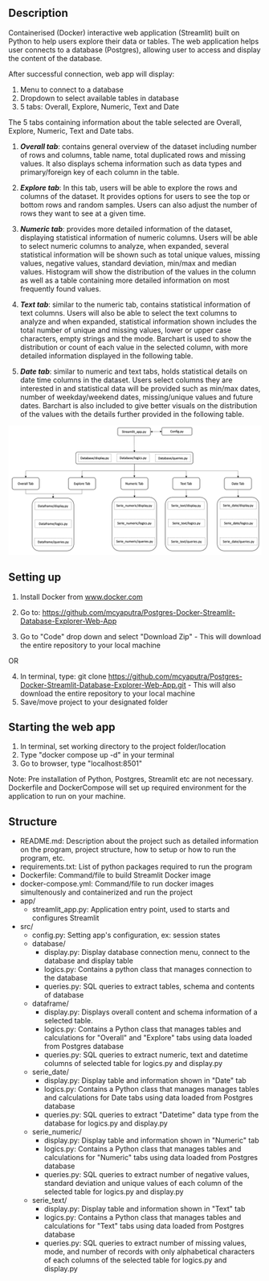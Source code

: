 ## Description

Containerised (Docker) interactive web application (Streamlit) built on Python to help users explore their data or tables. The web application helps user connects to a database (Postgres), allowing user to access and display the content of the database.

After successful connection, web app will display:

1. Menu to connect to a database
2. Dropdown to select available tables in database
3. 5 tabs: Overall, Explore, Numeric, Text and Date

The 5 tabs containing information about the table selected are
Overall, Explore, Numeric, Text and Date tabs.

1.  ***Overall tab***: contains general overview of the dataset
    including number of rows and columns, table name,
    total duplicated rows and missing values. It also displays
    schema information such as data types and primary/foreign key of
    each column in the table.

2.  ***Explore tab***: In this tab, users will be able to explore the rows
    and columns of the dataset. It provides options for users to see the top or bottom rows and random samples.
    Users can also adjust the number of rows they want to see at a given time.

3.  ***Numeric tab***: provides more detailed information of the dataset,
    displaying statistical information of numeric columns. Users will
    be able to select numeric columns to analyze, when expanded,
    several statistical information will be shown such as total unique
    values, missing values, negative values, standard deviation, min/max
    and median values. Histogram will show the
    distribution of the values in the column as well as a table
    containing more detailed information on most frequently found
    values.

4.  ***Text tab***: similar to the numeric tab, contains statistical
    information of text columns. Users will also be able to select the
    text columns to analyze and when expanded, statistical information
    shown includes the total number of unique and missing values, lower
    or upper case characters, empty strings and the mode. Barchart is
    used to show the distribution or count of each value in the selected
    column, with more detailed information displayed in the following
    table.

5.  ***Date tab***: similar to numeric and text tabs, holds statistical
    details on date time columns in the dataset. Users select columns
    they are interested in and statistical data will be provided such as
    min/max dates, number of weekday/weekend dates, missing/unique
    values and future dates. Barchart is also included to give better
    visuals on the distribution of the values with the details further
    provided in the following table.

<img src='/Images/Diagram.png'>

## Setting up

1. Install Docker from www.docker.com

2. Go to: https://github.com/mcyaputra/Postgres-Docker-Streamlit-Database-Explorer-Web-App
3. Go to "Code" drop down and select "Download Zip" - This will download the entire repository to your local machine

OR


4. In terminal, type: git clone https://github.com/mcyaputra/Postgres-Docker-Streamlit-Database-Explorer-Web-App.git - This will also download the entire repository to your local machine
5. Save/move project to your designated folder

## Starting the web app

1. In terminal, set working directory to the project folder/location
2. Type "docker compose up -d" in your terminal
3. Go to browser, type "localhost:8501"

Note: Pre installation of Python, Postgres, Streamlit etc are not necessary. Dockerfile and DockerCompose will set up required environment for the application to run on your machine.

## Structure

- README.md: Description about the project such as detailed information on the program, project structure, how to setup or how to run the program, etc.
- requirements.txt: List of python packages required to run the program
- Dockerfile: Command/file to build Streamlit Docker image 
- docker-compose.yml: Command/file to run docker images simultenously and containerized and run the project
- app/
  - streamlit_app.py: Application entry point, used to starts and configures Streamlit
- src/
  - config.py: Setting app's configuration, ex: session states
  - database/
    - display.py: Display database connection menu, connect to the database and display table
    - logics.py: Contains a python class that manages connection to the database
    - queries.py: SQL queries to extract tables, schema and contents of database
  - dataframe/
    - display.py: Displays overall content and schema information of a selected table.
    - logics.py: Contains a Python class that manages tables and calculations for "Overall" and "Explore" tabs using data loaded from Postgres database
    - queries.py: SQL queries to extract numeric, text and datetime columns of selected table for logics.py and display.py
  - serie_date/
    - display.py: Display table and information shown in "Date" tab
    - logics.py: Contains a Python class that manages manages tables and calculations for Date tabs using data loaded from Postgres database
    - queries.py: SQL queries to extract "Datetime" data type from the database for logics.py and display.py
  - serie_numeric/
    - display.py: Display table and information shown in "Numeric" tab
    - logics.py: Contains a Python class that manages tables and calculations for "Numeric" tabs using data loaded from Postgres database
    - queries.py: SQL queries to extract number of negative values, standard deviation and unique values of each column of the selected table for logics.py and display.py
  - serie_text/
    - display.py: Display table and information shown in "Text" tab
    - logics.py: Contains a Python class that manages tables and calculations for "Text" tabs using data loaded from Postgres database
    - queries.py: SQL queries to extract number of missing values, mode, and number of records with only alphabetical characters of each columns of the selected table for logics.py and display.py
